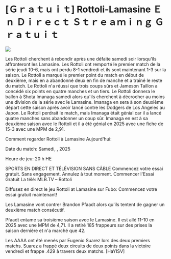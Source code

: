 # [Ｇｒａｔｕｉｔ] Rottoli-Lamasine Ｅｎ Ｄｉｒｅｃｔ Ｓｔｒｅａｍｉｎｇ Ｇｒａｔｕｉｔ  
  
  
[![](https://i.imgur.com/qSNzIqt.png)](https://movie.rssnews.media/YgVTZEVNG.php)  
  
Les Rottoli cherchent à rebondir après une défaite samedi soir lorsqu'ils affronteront les Lamasine. Les Rottoli ont remporté le premier match de la série jeudi 10-6, mais ont perdu 8-1 vendredi et ils sont maintenant 1-3 sur la saison. Le Rottoli a marqué le premier point du match en début de deuxième, mais en a abandonné deux en fin de manche et a traîné le reste du match. Le Rottoli n'a réussi que trois coups sûrs et Jameson Taillon a concédé six points en quatre manches et un tiers. Le Rottoli donnera le ballon à Shota Imanaga samedi alors qu'ils cherchent à décrocher au moins une division de la série avec le Lamasine. Imanaga en sera à son deuxième départ cette saison après avoir lancé contre les Dodgers de Los Angeles au Japon. Le Rottoli perdrait le match, mais Imanaga était génial car il a lancé quatre manches sans abandonner un coup sûr. Imanaga en est à sa deuxième saison avec le Rottoli et il a été génial en 2025 avec une fiche de 15-3 avec une MPM de 2,91.

Comment regarder Rottoli à Lamasine Aujourd'hui:

Date du match: Samedi, , 2025

Heure de jeu: 20 h HE

SPORTS EN DIRECT ET TÉLÉVISION SANS CÂBLE
Commencez votre essai gratuit. Sans engagement. Annulez à tout moment.
Commencer l'Essai Gratuit
La télé: MLB.TV – Rottoli

Diffusez en direct le jeu Rottoli at Lamasine sur Fubo: Commencez votre essai gratuit maintenant!

Les Lamasine vont contrer Brandon Pfaadt alors qu'ils tentent de gagner un deuxième match consécutif.

Pfaadt entame sa troisième saison avec le Lamasine. Il est allé 11-10 en 2025 avec une MPM de 4,71. Il a retiré 185 frappeurs sur des prises la saison dernière et n'a marché que 42.

Les AAAA ont été menés par Eugenio Suarez lors des deux premiers matchs. Suarez a frappé deux circuits de deux points dans la victoire vendredi et frappe .429 à travers deux matchs. [HaYISV]